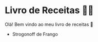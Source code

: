 # Livro de Receitas :man_cook:

Olá! Bem vindo ao meu livro de receitas :wave:

* Strogonoff de Frango